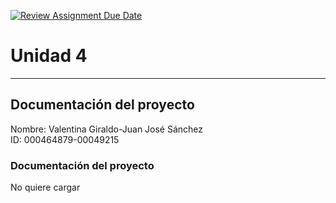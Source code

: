 [![Review Assignment Due Date](https://classroom.github.com/assets/deadline-readme-button-22041afd0340ce965d47ae6ef1cefeee28c7c493a6346c4f15d667ab976d596c.svg)](https://classroom.github.com/a/WQjBwS08)
# Unidad 4
---
## Documentación del proyecto
Nombre: Valentina Giraldo-Juan José Sánchez  
ID: 000464879-00049215

### Documentación del proyecto

No quiere cargar
